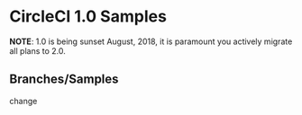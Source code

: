 # CircleCI 1.0 Samples

**NOTE**: 1.0 is being sunset August, 2018, it is paramount you actively migrate all plans to 2.0.


## Branches/Samples
change
